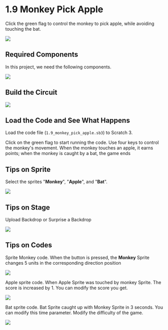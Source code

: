 # 1.9 Monkey Pick Apple

Click the green flag to control the monkey to pick apple, while avoiding touching the bat.

![](./img/1.9/1.9_pick_apple.gif)

## Required Components

In this project, we need the following components.

![](./img/1.9/1.9_component.png)



## Build the Circuit

![](./img/1.9/1.9_fritzing.png)

## Load the Code and See What Happens

Load the code file (`1.9_monkey_pick_apple.sb3`) to Scratch 3.

Click on the green flag to start running the code. Use four keys to control the monkey's movement. When the monkey touches an apple, it earns points; when the monkey is caught by a bat, the game ends

## Tips on Sprite

Select the sprites "**Monkey**", "**Apple**", and "**Bat**".

![](./img/1.9/1.9_sprite.png)

## Tips on Stage

Upload Backdrop or Surprise a Backdrop

![](./img/1.9/1.9_sprite1.png)

## Tips on Codes

Sprite Monkey code. When the button is pressed, the **Monkey** Sprite changes 5 units in the corresponding direction position

![](./img/1.9/1.9_code.png)

Apple sprite code. When Apple Sprite was touched by monkey Sprite. The score is increased by 1. You can modify the score you get.

![](./img/1.9/1.9_code1.png)

Bat sprite code. Bat Sprite caught up with Monkey Sprite in 3 seconds. You can modify this time parameter. Modify the difficulty of the game.

![](./img/1.9/1.9_code2.png)
